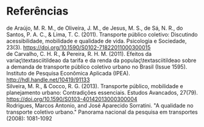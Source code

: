 # Referências

  de Araújo, M. R. M., de Oliveira, J. M., de Jesus, M. S., de Sá, N. R., do Santos, P. A. C., & Lima, T. C. (2011). Transporte público coletivo: Discutindo acessibilidade, mobilidade e qualidade de vida. Psicologia e Sociedade, 23(3). https://doi.org/10.1590/S0102-71822011000300015<br />
  de Carvalho, C. H. R., & Pereira, R. H. M. (2011). Efeitos da variaç\\textasciitildeao da tarifa e da renda da populaç\\textasciitildeao sobre a demanda de transporte público coletivo urbano no Brasil (Issue 1595). Instituto de Pesquisa Econômica Aplicada (IPEA). http://hdl.handle.net/10419/91133<br />
  Silveira, M. R., & Cocco, R. G. (2013). Transporte público, mobilidade e planejamento urbano: Contradições essenciais. Estudos Avancados, 27(79). https://doi.org/10.1590/S0103-40142013000300004<br />
  Rodrigues, Marcos Antonio, and José Aparecido Sorratini. "A qualidade no transporte coletivo urbano." Panorama nacional da pesquisa em transportes (2008): 1081-1092<br />
